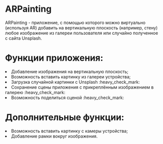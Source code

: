 ARPainting
==============

ARPainting - приложение, с помощью которого можно виртуально (используя AR) добавить на вертикальную плоскость (например, стену) любое изображение из галереи пользователя или случайно полученное с сайта Unsplash.

# Функции приложения:
<li> Добавление изображения на вертикальную плоскость;
<li> Возможность вставить картинку из галереи устройства;
<li> Загрузка случайной картинки с Unsplash :heavy_check_mark:
<li> Сохранение сцены приложения с прикреплённым изображением в галерею :heavy_check_mark:
<li> Возможность поделиться сценой :heavy_check_mark:
  
# Дополнительные функции: 
<li> Возможность вставить картинку с камеры устройства;
<li> Добавление рамки вокруг изображения.

